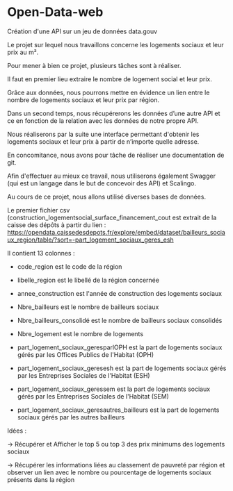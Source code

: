 # Open-Data-web
Création d'une  API sur un jeu de données data.gouv

Le projet sur lequel nous travaillons concerne les logements sociaux et leur prix au m². 

Pour mener à bien ce projet, plusieurs tâches sont à réaliser.

Il faut en premier lieu extraire le nombre de logement social et leur prix.

Grâce aux données, nous pourrons mettre en évidence un lien entre le nombre de logements sociaux et leur prix par région.

Dans un second temps, nous récupérerons les données d’une autre API et ce en fonction de la relation avec les données de notre propre API.

Nous réaliserons par la suite une interface permettant d'obtenir les logements sociaux et leur prix à partir de n’importe quelle adresse.

En concomitance, nous avons pour tâche de réaliser une documentation de git.

Afin d'effectuer au mieux ce travail, nous utiliserons également Swagger (qui est un langage dans le but de concevoir des API) et Scalingo.

Au cours de ce projet, nous allons utilisé diverses bases de données.

Le premier fichier csv (construction_logementsocial_surface_financement_cout est extrait de la caisse des dépôts à partir du lien :
https://opendata.caissedesdepots.fr/explore/embed/dataset/bailleurs_sociaux_region/table/?sort=-part_logement_sociaux_geres_esh

Il contient 13 colonnes :

- code_region est le code de la région

- libelle_region est le libellé de la région concernée

- annee_construction est l'année de construction des logements sociaux

- Nbre_bailleurs est le nombre de bailleurs sociaux

- Nbre_bailleurs_consolidé est le nombre de bailleurs sociaux consolidés

- Nbre_logement est le nombre de logements

- part_logement_sociaux_geresparlOPH est la part de logements sociaux gérés par les Offices Publics de l'Habitat (OPH)

- part_logement_sociaux_geresesh est la part de logements sociaux gérés par les Entreprises Sociales de l'Habitat (ESH)

- part_logement_sociaux_geressem est la part de logements sociaux gérés par les Entreprises Sociales de l'Habitat (SEM)

- part_logement_sociaux_geresautres_bailleurs est la part de logements sociaux gérés par les autres bailleurs


Idées :

-> Récupérer et Afficher le top 5 ou top 3 des prix minimums des logements sociaux

-> Récupérer les informations liées au classement de pauvreté par région et observer un lien avec le nombre ou pourcentage de logements sociaux présents dans la région
